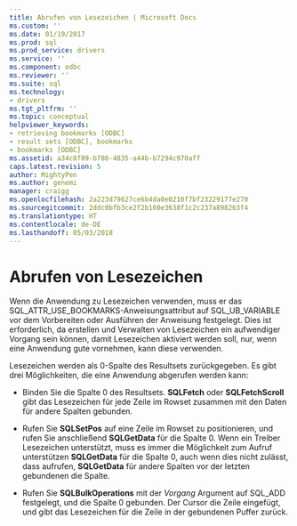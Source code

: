 ```yaml
---
title: Abrufen von Lesezeichen | Microsoft Docs
ms.custom: ''
ms.date: 01/19/2017
ms.prod: sql
ms.prod_service: drivers
ms.service: ''
ms.component: odbc
ms.reviewer: ''
ms.suite: sql
ms.technology:
- drivers
ms.tgt_pltfrm: ''
ms.topic: conceptual
helpviewer_keywords:
- retrieving bookmarks [ODBC]
- result sets [ODBC], bookmarks
- bookmarks [ODBC]
ms.assetid: a34c8f09-b786-4835-a44b-b7294c970aff
caps.latest.revision: 5
author: MightyPen
ms.author: genemi
manager: craigg
ms.openlocfilehash: 2a223d79627ce6b4da0e0210f7bf23229177e270
ms.sourcegitcommit: 2ddc0bfb3ce2f2b160e3638f1c2c237a898263f4
ms.translationtype: HT
ms.contentlocale: de-DE
ms.lasthandoff: 05/03/2018
---
```

# <a name="retrieving-bookmarks"></a>Abrufen von Lesezeichen
Wenn die Anwendung zu Lesezeichen verwenden, muss er das SQL_ATTR_USE_BOOKMARKS-Anweisungsattribut auf SQL_UB_VARIABLE vor dem Vorbereiten oder Ausführen der Anweisung festgelegt. Dies ist erforderlich, da erstellen und Verwalten von Lesezeichen ein aufwendiger Vorgang sein können, damit Lesezeichen aktiviert werden soll, nur, wenn eine Anwendung gute vornehmen, kann diese verwenden.  
  
 Lesezeichen werden als 0-Spalte des Resultsets zurückgegeben. Es gibt drei Möglichkeiten, die eine Anwendung abgerufen werden kann:  
  
-   Binden Sie die Spalte 0 des Resultsets. **SQLFetch** oder **SQLFetchScroll** gibt das Lesezeichen für jede Zeile im Rowset zusammen mit den Daten für andere Spalten gebunden.  
  
-   Rufen Sie **SQLSetPos** auf eine Zeile im Rowset zu positionieren, und rufen Sie anschließend **SQLGetData** für die Spalte 0. Wenn ein Treiber Lesezeichen unterstützt, muss es immer die Möglichkeit zum Aufruf unterstützen **SQLGetData** für die Spalte 0, auch wenn dies nicht zulässt, dass aufrufen, **SQLGetData** für andere Spalten vor der letzten gebundenen die Spalte.  
  
-   Rufen Sie **SQLBulkOperations** mit der *Vorgang* Argument auf SQL_ADD festgelegt, und die Spalte 0 gebunden. Der Cursor die Zeile eingefügt, und gibt das Lesezeichen für die Zeile in der gebundenen Puffer zurück.
